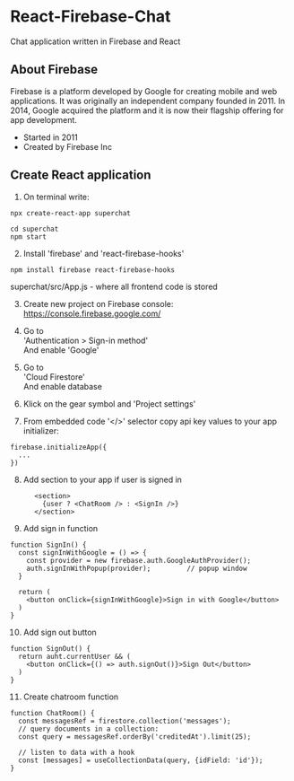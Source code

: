 # React-Firebase-Chat
Chat application written in Firebase and React

## About Firebase
Firebase is a platform developed by Google for creating mobile and web applications. It was originally an independent company founded in 2011. In 2014, Google acquired the platform and it is now their flagship offering for app development. 
* Started in 2011
* Created by Firebase Inc

## Create React application
1. On terminal write:
```
npx create-react-app superchat

cd superchat
npm start
```

2. Install 'firebase' and 'react-firebase-hooks'
```
npm install firebase react-firebase-hooks
```

superchat/src/App.js      - where all frontend code is stored

3. Create new project on Firebase console: https://console.firebase.google.com/

4. Go to \
  'Authentication > Sign-in method'\
And enable 'Google'

5. Go to \
  'Cloud Firestore'\
And enable database

6. Klick on the gear symbol and 'Project settings'

7. From embedded code '</>' selector copy api key values to your app initializer:
```
firebase.initializeApp({
  ...
})
```

8. Add section to your app if user is signed in
```
      <section>
        {user ? <ChatRoom /> : <SignIn />}
      </section>
```

9. Add sign in function
```
function SignIn() {
  const signInWithGoogle = () => {
    const provider = new firebase.auth.GoogleAuthProvider();
    auth.signInWithPopup(provider);         // popup window
  }

  return (
    <button onClick={signInWithGoogle}>Sign in with Google</button>
  )
}
```

10. Add sign out button
```
function SignOut() {
  return auht.currentUser && (
    <button onClick={() => auth.signOut()}>Sign Out</button>
  )
}
```

11. Create chatroom function
```
function ChatRoom() {
  const messagesRef = firestore.collection('messages');
  // query documents in a collection:
  const query = messagesRef.orderBy('creditedAt').limit(25);

  // listen to data with a hook
  const [messages] = useCollectionData(query, {idField: 'id'});
}
```

